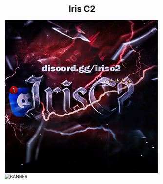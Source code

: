 <h1 align="center">Iris C2</h1>

![LOGO](https://raw.githubusercontent.com/mael0salah/IRIS-C2/refs/heads/main/LOGO.PNG)
![BANNER](https://github.com/mael0salah/IRIS-C2/blob/main/BANNER.png?raw=true)

